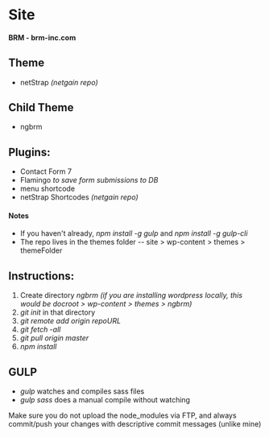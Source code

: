 # Site
#### BRM - brm-inc.com

## Theme
* netStrap *(netgain repo)*

## Child Theme
* ngbrm

## Plugins:
* Contact Form 7
* Flamingo *to save form submissions to DB*
* menu shortcode
* netStrap Shortcodes *(netgain repo)*

#### Notes
* If you haven't already, *npm install -g gulp* and *npm install -g gulp-cli*
* The repo lives in the themes folder -- site > wp-content > themes > themeFolder

## Instructions:

1. Create directory *ngbrm*
*(if you are installing wordpress locally, this would be docroot > wp-content > themes > ngbrm)*
2. *git init* in that directory
3. *git remote add origin repoURL*
4. *git fetch -all*
5. *git pull origin master*
6. *npm install*

## GULP
* *gulp* watches and compiles sass files
* *gulp sass* does a manual compile without watching

Make sure you do not upload the node_modules via FTP, and always commit/push your changes with descriptive commit messages (unlike mine)
